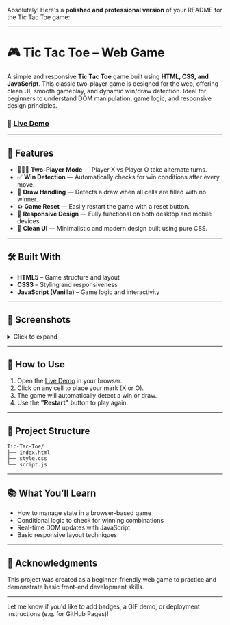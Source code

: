 Absolutely! Here's a **polished and professional version** of your README for the Tic Tac Toe game:

---

# 🎮 Tic Tac Toe – Web Game

A simple and responsive **Tic Tac Toe** game built using **HTML, CSS, and JavaScript**. This classic two-player game is designed for the web, offering clean UI, smooth gameplay, and dynamic win/draw detection. Ideal for beginners to understand DOM manipulation, game logic, and responsive design principles.

### 🔗 [Live Demo](https://ayushlochan.github.io/Tic-Tac-Toe/)

---

## 🚀 Features

* 🧑‍🤝‍🧑 **Two-Player Mode** — Player X vs Player O take alternate turns.
* ✅ **Win Detection** — Automatically checks for win conditions after every move.
* 🟰 **Draw Handling** — Detects a draw when all cells are filled with no winner.
* ♻️ **Game Reset** — Easily restart the game with a reset button.
* 📱 **Responsive Design** — Fully functional on both desktop and mobile devices.
* 🎨 **Clean UI** — Minimalistic and modern design built using pure CSS.

---

## 🛠️ Built With

* **HTML5** – Game structure and layout
* **CSS3** – Styling and responsiveness
* **JavaScript (Vanilla)** – Game logic and interactivity

---

## 📸 Screenshots

<details>
<summary>Click to expand</summary>

![Tic Tac Toe Screenshot](https://ayushlochan.github.io/Tic-Tac-Toe/assets/screenshot.png) <!-- Replace with your actual screenshot URL -->

</details>

---

## 🚧 How to Use

1. Open the [Live Demo](https://ayushlochan.github.io/Tic-Tac-Toe/) in your browser.
2. Click on any cell to place your mark (X or O).
3. The game will automatically detect a win or draw.
4. Use the **"Restart"** button to play again.

---

## 📁 Project Structure

```
Tic-Tac-Toe/
├── index.html
├── style.css
└── script.js
```

---

## 📚 What You’ll Learn

* How to manage state in a browser-based game
* Conditional logic to check for winning combinations
* Real-time DOM updates with JavaScript
* Basic responsive layout techniques

---

## 🙌 Acknowledgments

This project was created as a beginner-friendly web game to practice and demonstrate basic front-end development skills.

---

Let me know if you'd like to add badges, a GIF demo, or deployment instructions (e.g. for GitHub Pages)!
